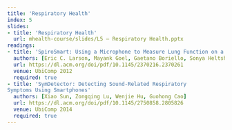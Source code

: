 ```yaml
---
title: 'Respiratory Health'
index: 5
slides:
- title: 'Respiratory Health'
  url: mhealth-course/slides/L5 – Respiratory Health.pptx
readings:
- title: 'SpiroSmart: Using a Microphone to Measure Lung Function on a Mobile Phone'
  authors: [Eric C. Larson, Mayank Goel, Gaetano Boriello, Sonya Heltshe, Margaret Rosenfeld, and Shwetak N. Patel]
  url: https://dl.acm.org/doi/pdf/10.1145/2370216.2370261
  venue: UbiComp 2012
  required: true
- title: 'SymDetector: Detecting Sound-Related Respiratory
Symptoms Using Smartphones'
  authors: [Xiao Sun, Zongqing Lu, Wenjie Hu, Guohong Cao]
  url: https://dl.acm.org/doi/pdf/10.1145/2750858.2805826
  venue: UbiComp 2014
  required: true
---
```

